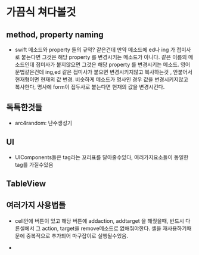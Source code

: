 # 가끔식 쳐다볼것

## method, property naming
- swift 메소드와 property 들의 규약? 같은건데 만약 메소드에 ed나 ing 가 접미사로 붙는다면 그것은 해당 property 를 변경시키는 메소드가 아니다. 같은 이름의 메소드인데 접미사가 붙지않으면 그것은 해당 property 를 변경시키는 메소드.
영어 문법같은건데 ing,ed 같은 접미사가 붙으면 변경시키지않고 복사하는것 , 안붙어서 현재형이면 현재의 값 변경.
비슷하게 메소드가 명사인 경우 값을 변경시키지않고 복사한다, 명사에 form이 접두사로 붙는다면 현재의 값을 변경시킨다.


## 독특한것들
- arc4random: 난수생성기


## UI
- UIComponents들은 tag라는 꼬리표를 달아줄수있다, 여러가지요소들이 동일한 tag를 가질수있음


## TableView

## 여러가지 사용법들
- cell안에 버튼이 있고 해당 버튼에 addaction, addtarget 을 해줬을때, 반드시 다른셀에서 그 action, target을 remove메소드로 없애줘야한다. 셀을 재사용하기때문에 중복적으로 추가되어 마구잡이로 실행될수있음.

- 